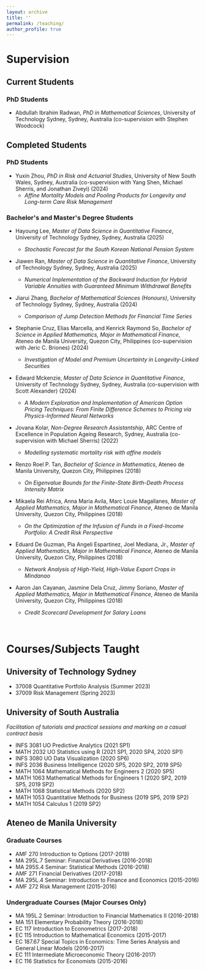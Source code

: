 ```yaml
---
layout: archive
title: ''
permalink: /teaching/
author_profile: true
---
```


# Supervision

## Current Students

### PhD Students

- Abdullah Ibrahim Radwan, *PhD in Mathematical Sciences*, University of Technology Sydney, Sydney, Australia (co-supervision with Stephen Woodcock)

## Completed Students

### PhD Students

- Yuxin Zhou, *PhD in Risk and Actuarial Studies*, University of New South Wales, Sydney, Australia (co-supervision with Yang Shen, Michael Sherris, and Jonathan Ziveyi) (2024)
  - *Affine Mortality Models and Pooling Products for Longevity and Long-term Care Risk Management*

### Bachelor's and Master's Degree Students

- Hayoung Lee, *Master of Data Science in Quantitative Finance*, University of Technology Sydney, Sydney, Australia (2025)
  - *Stochastic Forecast for the South Korean National Pension System*
 
- Jiawen Ran, *Master of Data Science in Quantitative Finance*, University of Technology Sydney, Sydney, Australia (2025)
  - *Numerical Implementation of the Backward Induction for Hybrid Variable Annuities with Guaranteed Minimum Withdrawal Benefits*

- Jiarui Zhang, *Bachelor of Mathematical Sciences (Honours)*, University of Technology Sydney, Sydney, Australia (2024)
  - *Comparison of Jump Detection Methods for Financial Time Series*

- Stephanie Cruz, Elias Marcella, and Kenrick Raymond So, *Bachelor of Science in Applied Mathematics, Major in Mathematical Finance*, Ateneo de Manila University, Quezon City, Philippines (co-supervision with Jeric C. Briones) (2024)
  - *Investigation of Model and Premium Uncertainty in Longevity-Linked Securities*

- Edward Mckenzie, *Master of Data Science in Quantitative Finance*, University of Technology Sydney, Sydney, Australia (co-supervision with Scott Alexander) (2024)
  - *A Modern Exploration and Implementation of American Option Pricing Techniques: From Finite Difference Schemes to Pricing via Physics-Informed Neural Networks*

- Jovana Kolar, *Non-Degree Research Assistantship*, ARC Centre of Excellence in Population Ageing Research, Sydney, Australia (co-supervision with Michael Sherris) (2022)
  - *Modelling systematic mortality risk with affine models*

- Renzo Roel P. Tan, *Bachelor of Science in Mathematics*, Ateneo de Manila University, Quezon City, Philippines (2018)
  - *On Eigenvalue Bounds for the Finite-State Birth-Death Process Intensity Matrix*

- Mikaela Rei Africa, Anna Maria Avila, Marc Louie Magallanes, *Master of Applied Mathematics, Major in Mathematical Finance*, Ateneo de Manila University, Quezon City, Philippines (2018)
  - *On the Optimization of the Infusion of Funds in a Fixed-Income Portfolio: A Credit Risk Perspective*

- Eduard De Guzman, Pia Angeli Espartinez, Joel Mediana, Jr., *Master of Applied Mathematics, Major in Mathematical Finance*, Ateneo de Manila University, Quezon City, Philippines (2018)
  - *Network Analysis of High-Yield, High-Value Export Crops in Mindanao*

- Aaron Jan Cayanan, Jasmine Dela Cruz, Jimmy Soriano, *Master of Applied Mathematics, Major in Mathematical Finance*, Ateneo de Manila University, Quezon City, Philippines (2018)
  - *Credit Scorecard Development for Salary Loans*

<br>

# Courses/Subjects Taught

## University of Technology Sydney

- 37008 Quantitative Portfolio Analysis (Summer 2023)
- 37009 Risk Management (Spring 2023)

## University of South Australia

*Facilitation of tutorials and practical sessions and marking on a casual contract basis*

- INFS 3081 UO Predictive Analytics (2021 SP1)
- MATH 2032 UO Statistics using R (2021 SP1, 2020 SP4, 2020 SP1)
- INFS 3080 UO Data Visualization (2020 SP6)
- INFS 2036 Business Intelligence (2020 SP5, 2020 SP2, 2019 SP5)
- MATH 1064 Mathematical Methods for Engineers 2 (2020 SP5)
- MATH 1063 Mathematical Methods for Engineers 1 (2020 SP2, 2019 SP5, 2019 SP2)
- MATH 1068 Statistical Methods (2020 SP2)
- MATH 1053 Quantitative Methods for Business (2019 SP5, 2019 SP2)
- MATH 1054 Calculus 1 (2019 SP2)

## Ateneo de Manila University

### Graduate Courses

- AMF 270 Introduction to Options (2017-2019)
- MA 295L.7 Seminar: Financial Derivatives (2016-2018)
- MA 295S.4 Seminar: Statistical Methods (2016-2018)
- AMF 271 Financial Derivatives (2017-2018)
- MA 295L.4 Seminar: Introduction to Finance and Economics (2015-2016)
- AMF 272 Risk Management (2015-2016)

### Undergraduate Courses (Major Courses Only)

- MA 195L.2 Seminar: Introduction to Financial Mathematics II (2016-2018)
- MA 151 Elementary Probability Theory (2016-2018)
- EC 117 Introduction to Econometrics (2017-2018)
- EC 115 Introduction to Mathematical Economics (2015-2017)
- EC 187.67 Special Topics in Economics: Time Series Analysis and General Linear Models (2016-2017)
- EC 111 Intermediate Microeconomic Theory (2016-2017)
- EC 116 Statistics for Economists (2015-2016)

<!--
{% include base_path %}

{% for post in site.teaching reversed %}
  {% include archive-single.html %}
{% endfor %}
-->
